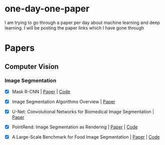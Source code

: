 # one-day-one-paper
I am trying to go through a paper per day about machine learning and deep learning. I will be posting the paper links which I have gone through

# Papers

## Computer Vision

### Image Segmentation
- [x] Mask R-CNN | [Paper](https://arxiv.org/pdf/1703.06870.pdf "Paper title") | [Code](https://github.com/facebookresearch/maskrcnn-benchmark "Code title")
- [x] Image Segmentation Algorithms Overview | [Paper](https://arxiv.org/ftp/arxiv/papers/1707/1707.02051.pdf "Paper title")
- [x] U-Net: Convolutional Networks for Biomedical Image Segmentation | [Paper](https://arxiv.org/pdf/1505.04597.pdf "Paper title")
- [x] PointRend: Image Segmentation as Rendering | [Paper](https://arxiv.org/pdf/1912.08193v2.pdf "Paper title") | [Code](https://github.com/facebookresearch/detectron2/tree/main/projects/PointRend "Code title")
- [x] A Large-Scale Benchmark for Food Image Segmentation | [Paper](https://arxiv.org/pdf/2105.05409v1.pdf "Paper title") | [Code](https://github.com/PaddlePaddle/PaddleSeg "Code Title")

 